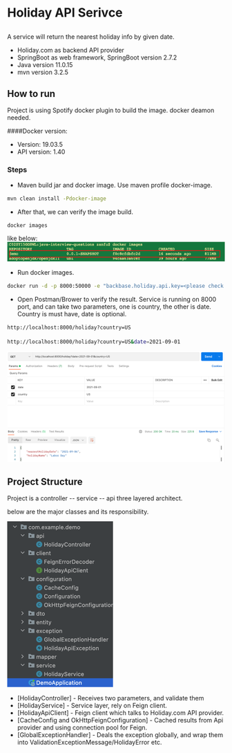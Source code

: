 # Holiday API Serivce
## 

A service will return the nearest holiday info by given date.

- Holiday.com as backend API provider
- SpringBoot as web framework, SpringBoot version 2.7.2
- Java version 11.0.15
- mvn version 3.2.5

## How to run

Project is using Spotify docker plugin to build the image. docker deamon needed. 

####Docker version:
- Version:           19.03.5
- API version:       1.40


### Steps

- Maven build jar and docker image. Use maven profile docker-image.

```sh
mvn clean install -Pdocker-image
```

- After that, we can verify the image build.

```sh
docker images
```
like below:
![img.png](img.png)


- Run docker images.
```sh
docker run -d -p 8000:50000 -e "backbase.holiday.api.key=<please check my email, i attached in the thread>" -t demo:0.0.1-SNAPSHOT
```

- Open Postman/Brower to verify the result.
  Service is running on 8000 port, and can take two parameters, one is country, the other is date.
  Country is must have, date is optional. 



```sh
http://localhost:8000/holiday?country=US

http://localhost:8000/holiday?country=US&date=2021-09-01
```

![img_1.png](img_1.png) 




## Project Structure

Project is a controller -- service -- api three layered architect.

below are the major classes and its responsibility.

![img_2.png](img_2.png)

- [HolidayController] - Receives two parameters, and validate them
- [HolidayService] - Service layer, rely on Feign client.
- [HolidayApiClient] - Feign client which talks to Holiday.com API provider.
- [CacheConfig and OkHttpFeignConfiguration] - Cached results from Api provider and using connection pool for Feign.
- [GlobalExceptionHandler] - Deals the exception globally, and wrap them into ValidationExceptionMessage/HolidayError etc.
